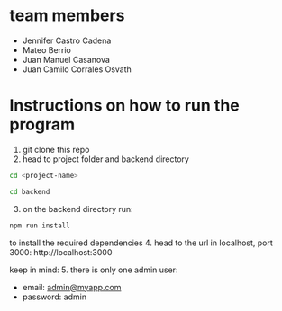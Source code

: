 # team members

* Jennifer Castro Cadena
* Mateo Berrio
* Juan Manuel Casanova
* Juan Camilo Corrales Osvath

# Instructions on how to run the program

1. git clone this repo
2. head to project folder and backend directory

```bash
cd <project-name>
```
```bash
cd backend
```
3. on the backend directory run:

```bash
npm run install
```
to install the required dependencies
4. head to the url in localhost, port 3000: http://localhost:3000

keep in mind:
5. there is only one admin user: 
* email: admin@myapp.com
* password: admin

